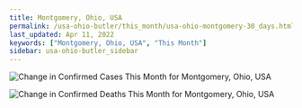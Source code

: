 ```yaml
---
title: Montgomery, Ohio, USA
permalink: /usa-ohio-butler/this_month/usa-ohio-montgomery-30_days.html
last_updated: Apr 11, 2022
keywords: ["Montgomery, Ohio, USA", "This Month"]
sidebar: usa-ohio-butler_sidebar
---
```


![Change in Confirmed Cases This Month for Montgomery, Ohio, USA](/covid_tracker/images/graphs/usa-ohio-montgomery-delta_confirmed-30_days_graph.png)

![Change in Confirmed Deaths This Month for Montgomery, Ohio, USA](/covid_tracker/images/graphs/usa-ohio-montgomery-delta_deaths-30_days_graph.png)
